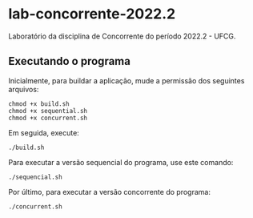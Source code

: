 # lab-concorrente-2022.2
Laboratório da disciplina de Concorrente do período 2022.2 - UFCG.


## Executando o programa

Inicialmente, para buildar a aplicação, mude a permissão dos seguintes arquivos:

``` 
chmod +x build.sh
chmod +x sequential.sh
chmod +x concurrent.sh
```

Em seguida, execute:

```
./build.sh
```

Para executar a versão sequencial do programa, use este comando:

```
./sequencial.sh
```

Por último, para executar a versão concorrente do programa:

```
./concurrent.sh
```